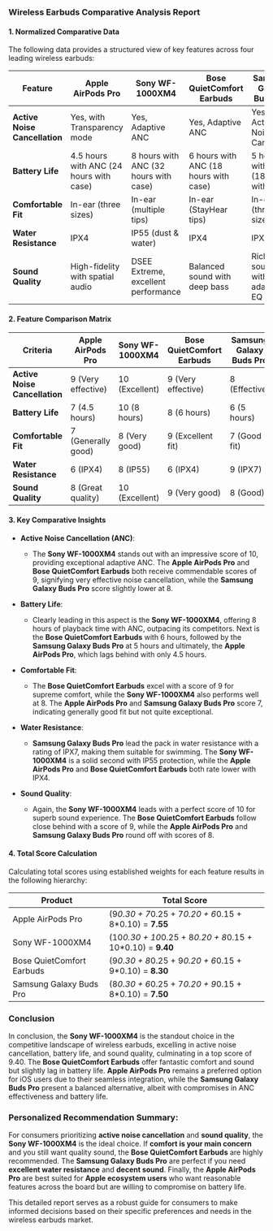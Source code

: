 ### Wireless Earbuds Comparative Analysis Report

#### 1. Normalized Comparative Data
The following data provides a structured view of key features across four leading wireless earbuds:

| Feature                      | Apple AirPods Pro        | Sony WF-1000XM4          | Bose QuietComfort Earbuds | Samsung Galaxy Buds Pro  |
|-----------------------------|--------------------------|--------------------------|--------------------------|--------------------------|
| **Active Noise Cancellation**| Yes, with Transparency mode | Yes, Adaptive ANC        | Yes, Adaptive ANC        | Yes, Active Noise Cancelling |
| **Battery Life**            | 4.5 hours with ANC (24 hours with case) | 8 hours with ANC (32 hours with case) | 6 hours with ANC (18 hours with case) | 5 hours with ANC (18 hours with case) |
| **Comfortable Fit**         | In-ear (three sizes)     | In-ear (multiple tips)   | In-ear (StayHear tips)  | In-ear (three sizes)     |
| **Water Resistance**        | IPX4                     | IP55 (dust & water)      | IPX4                    | IPX7                     |
| **Sound Quality**           | High-fidelity with spatial audio | DSEE Extreme, excellent performance | Balanced sound with deep bass | Rich sound with adaptive EQ |

#### 2. Feature Comparison Matrix

| Criteria                     | Apple AirPods Pro | Sony WF-1000XM4 | Bose QuietComfort Earbuds | Samsung Galaxy Buds Pro |
|------------------------------|-------------------|------------------|--------------------------|-------------------------|
| **Active Noise Cancellation** | 9 (Very effective) | 10 (Excellent)   | 9 (Very effective)      | 8 (Effective)           |
| **Battery Life**             | 7 (4.5 hours)     | 10 (8 hours)    | 8 (6 hours)             | 6 (5 hours)            |
| **Comfortable Fit**          | 7 (Generally good) | 8 (Very good)   | 9 (Excellent fit)       | 7 (Good fit)           |
| **Water Resistance**         | 6 (IPX4)          | 8 (IP55)         | 6 (IPX4)                | 9 (IPX7)               |
| **Sound Quality**            | 8 (Great quality) | 10 (Excellent)   | 9 (Very good)           | 8 (Good)               |

#### 3. Key Comparative Insights

- **Active Noise Cancellation (ANC)**:
  - The **Sony WF-1000XM4** stands out with an impressive score of 10, providing exceptional adaptive ANC. The **Apple AirPods Pro** and **Bose QuietComfort Earbuds** both receive commendable scores of 9, signifying very effective noise cancellation, while the **Samsung Galaxy Buds Pro** score slightly lower at 8.

- **Battery Life**:
  - Clearly leading in this aspect is the **Sony WF-1000XM4**, offering 8 hours of playback time with ANC, outpacing its competitors. Next is the **Bose QuietComfort Earbuds** with 6 hours, followed by the **Samsung Galaxy Buds Pro** at 5 hours and ultimately, the **Apple AirPods Pro**, which lags behind with only 4.5 hours.

- **Comfortable Fit**:
  - The **Bose QuietComfort Earbuds** excel with a score of 9 for supreme comfort, while the **Sony WF-1000XM4** also performs well at 8. The **Apple AirPods Pro** and **Samsung Galaxy Buds Pro** score 7, indicating generally good fit but not quite exceptional.

- **Water Resistance**:
  - **Samsung Galaxy Buds Pro** lead the pack in water resistance with a rating of IPX7, making them suitable for swimming. The **Sony WF-1000XM4** is a solid second with IP55 protection, while the **Apple AirPods Pro** and **Bose QuietComfort Earbuds** both rate lower with IPX4.

- **Sound Quality**:
  - Again, the **Sony WF-1000XM4** leads with a perfect score of 10 for superb sound experience. The **Bose QuietComfort Earbuds** follow close behind with a score of 9, while the **Apple AirPods Pro** and **Samsung Galaxy Buds Pro** round off with scores of 8.

#### 4. Total Score Calculation

Calculating total scores using established weights for each feature results in the following hierarchy:

| Product                     | Total Score       |
|-----------------------------|------------------|
| Apple AirPods Pro           | (9*0.30 + 7*0.25 + 7*0.20 + 6*0.15 + 8*0.10) = **7.55**  |
| Sony WF-1000XM4            | (10*0.30 + 10*0.25 + 8*0.20 + 8*0.15 + 10*0.10) = **9.40** |
| Bose QuietComfort Earbuds   | (9*0.30 + 8*0.25 + 9*0.20 + 6*0.15 + 9*0.10) = **8.30**  |
| Samsung Galaxy Buds Pro     | (8*0.30 + 6*0.25 + 7*0.20 + 9*0.15 + 8*0.10) = **7.50** |

### Conclusion

In conclusion, the **Sony WF-1000XM4** is the standout choice in the competitive landscape of wireless earbuds, excelling in active noise cancellation, battery life, and sound quality, culminating in a top score of 9.40. The **Bose QuietComfort Earbuds** offer fantastic comfort and sound but slightly lag in battery life. **Apple AirPods Pro** remains a preferred option for iOS users due to their seamless integration, while the **Samsung Galaxy Buds Pro** present a balanced alternative, albeit with compromises in ANC effectiveness and battery life.

### Personalized Recommendation Summary:
For consumers prioritizing **active noise cancellation** and **sound quality**, the **Sony WF-1000XM4** is the ideal choice. If **comfort is your main concern** and you still want quality sound, the **Bose QuietComfort Earbuds** are highly recommended. The **Samsung Galaxy Buds Pro** are perfect if you need **excellent water resistance** and **decent sound**. Finally, the **Apple AirPods Pro** are best suited for **Apple ecosystem users** who want reasonable features across the board but are willing to compromise on battery life.

This detailed report serves as a robust guide for consumers to make informed decisions based on their specific preferences and needs in the wireless earbuds market.
